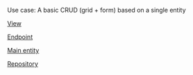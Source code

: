 Use case: A basic CRUD (grid + form) based on a single entity

[View](frontend/the-view.ts)

[Endpoint](src/main/java/com/vaadin/artur/datausecases/gridwithaggregateddata/data/endpoint/ProductEndpoint.java)

[Main entity](src/main/java/com/vaadin/artur/datausecases/gridwithaggregateddata/data/endpoint/Product.java)

[Repository](src/main/java/com/vaadin/artur/datausecases/gridwithaggregateddata/data/service/ProductRepository.java)
